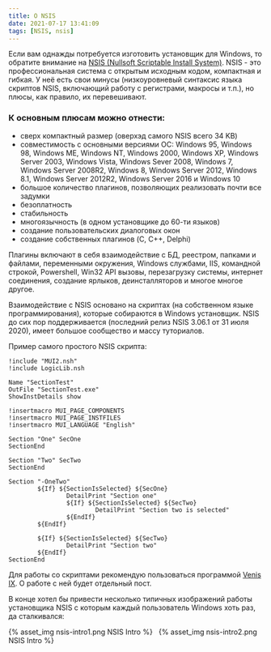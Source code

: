 ```yaml
---
title: О NSIS
date: 2021-07-17 13:41:09
tags: [NSIS, nsis]
---
```


Если вам однажды потребуется изготовить установщик для Windows, то обратите внимание на [NSIS (Nullsoft Scriptable Install System)](https://nsis.sourceforge.io/). NSIS - это профессиональная система с открытым исходным кодом, компактная и гибкая. У неё есть свои минусы (низкоуровневый синтаксис языка скриптов NSIS, включающий работу с регистрами, макросы и т.п.), но плюсы, как правило, их перевешивают. 

### К основным плюсам можно отнести: 
* сверх компактный размер (оверхэд самого NSIS всего 34 KB)
* совместимость с основными версиями ОС: Windows 95, Windows 98, Windows ME, Windows NT, Windows 2000, Windows XP, Windows Server 2003, Windows Vista, Windows Sever 2008, Windows 7, Windows Server 2008R2, Windows 8, Windows Server 2012, Windows 8.1, Windows Server 2012R2, Windows Server 2016 и Windows 10
* большое количество плагинов, позволяющих реализовать почти все задумки
* безоплатность
* стабильность
* многоязычность (в одном установщике до 60-ти языков)
* создание пользовательских диалоговых окон
* создание собственных плагинов (C, C++, Delphi)

Плагины включают в себя взаимодействие с БД, реестром, папками и файлами, переменными окружения, Windows службами, IIS, командной строкой, Powershell, Win32 API вызовы, перезагрузку системы, интернет соединения, создание ярлыков, деинсталляторов и многое многое другое.

Взаимодействие с NSIS основано на скриптах (на собственном языке программирования), которые собираются в Windows установщик. NSIS до сих пор поддерживается (последний релиз NSIS 3.06.1 от 31 июля 2020), имеет большое сообщество и массу туториалов. 

Пример самого простого NSIS скрипта:
``` nsis
!include "MUI2.nsh"
!include LogicLib.nsh

Name "SectionTest"
OutFile "SectionTest.exe"
ShowInstDetails show

!insertmacro MUI_PAGE_COMPONENTS
!insertmacro MUI_PAGE_INSTFILES
!insertmacro MUI_LANGUAGE "English"

Section "One" SecOne  
SectionEnd

Section "Two" SecTwo  
SectionEnd

Section "-OneTwo"
        ${If} ${SectionIsSelected} ${SecOne}
                DetailPrint "Section one"
                ${If} ${SectionIsSelected} ${SecTwo}
                        DetailPrint "Section two is selected"
                ${EndIf}
        ${EndIf}
        
        ${If} ${SectionIsSelected} ${SecTwo}
                DetailPrint "Section two"
        ${EndIf}
SectionEnd
```

Для работы со скриптами рекомендую пользоваться программой [Venis IX](https://nsis.sourceforge.io/Venis_IX). О работе с ней будет отдельный пост.

В конце хотел бы привести несколько типичных изображений работы установщика NSIS с которым каждый пользователь Windows хоть раз, да сталкивался:

{% asset_img nsis-intro1.png NSIS Intro %}
&nbsp;
{% asset_img nsis-intro2.png NSIS Intro %}
